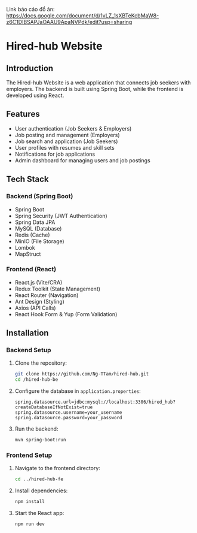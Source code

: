 Link báo cáo đồ án: https://docs.google.com/document/d/1vLZ_1sXBTeKcbMaW8-z6C1DIBSAPJaOAAU9ApaNVPdk/edit?usp=sharing
# Hired-hub Website

## Introduction
The Hired-hub Website is a web application that connects job seekers with employers. The backend is built using Spring Boot, while the frontend is developed using React.

## Features
- User authentication (Job Seekers & Employers)
- Job posting and management (Employers)
- Job search and application (Job Seekers)
- User profiles with resumes and skill sets
- Notifications for job applications
- Admin dashboard for managing users and job postings

## Tech Stack
### Backend (Spring Boot)
- Spring Boot
- Spring Security (JWT Authentication)
- Spring Data JPA
- MySQL (Database)
- Redis (Cache)
- MinIO (File Storage)
- Lombok
- MapStruct

### Frontend (React)
- React.js (Vite/CRA)
- Redux Toolkit (State Management)
- React Router (Navigation)
- Ant Design (Styling)
- Axios (API Calls)
- React Hook Form & Yup (Form Validation)

## Installation

### Backend Setup
1. Clone the repository:
   ```bash
   git clone https://github.com/Ng-TTam/hired-hub.git
   cd /hired-hub-be
   ```
2. Configure the database in `application.properties`:
   ```properties
   spring.datasource.url=jdbc:mysql://localhost:3306/hired_hub?createDatabaseIfNotExist=true
   spring.datasource.username=your_username
   spring.datasource.password=your_password
   ```
3. Run the backend:
   ```bash
   mvn spring-boot:run
   ```

### Frontend Setup
1. Navigate to the frontend directory:
   ```bash
   cd ../hired-hub-fe
   ```
2. Install dependencies:
   ```bash
   npm install
   ```
3. Start the React app:
   ```bash
   npm run dev
   ```